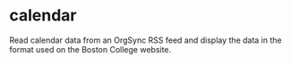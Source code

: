 # calendar
Read calendar data from an OrgSync RSS feed and display the data in the format used on the Boston College website.
